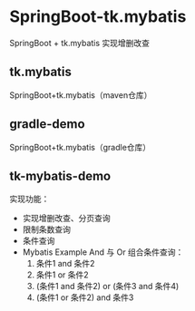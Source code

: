 # SpringBoot-tk.mybatis
SpringBoot + tk.mybatis  实现增删改查

## tk.mybatis
SpringBoot+tk.mybatis（maven仓库）
## gradle-demo
SpringBoot+tk.mybatis（gradle仓库）

## tk-mybatis-demo
实现功能：
- 实现增删改查、分页查询
- 限制条数查询
- 条件查询
- Mybatis Example And 与 Or 组合条件查询：
    1. 条件1 and 条件2
    2. 条件1 or 条件2
    3. (条件1 and 条件2) or (条件3 and 条件4)
    4. (条件1 or 条件2) and 条件3
